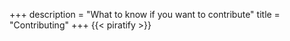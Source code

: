 +++
description = "What to know if you want to contribute"
title = "Contributing"
+++
{{< piratify >}}
